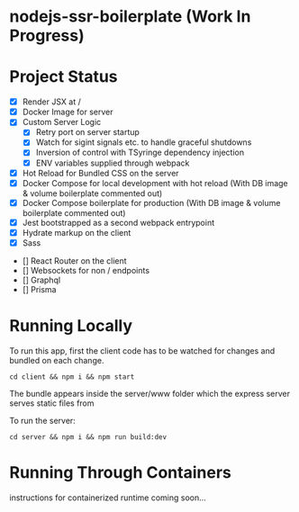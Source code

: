 # nodejs-ssr-boilerplate (Work In Progress)

# Project Status
- [x] Render JSX at / 
- [x] Docker Image for server
- [x] Custom Server Logic
     - [x] Retry port on server startup
     - [x] Watch for sigint signals etc. to handle graceful shutdowns
     - [x] Inversion of control with TSyringe dependency injection
     - [x] ENV variables supplied through webpack
- [x] Hot Reload for Bundled CSS on the server
- [x] Docker Compose for local development with hot reload (With DB image & volume boilerplate commented out)
- [x] Docker Compose boilerplate for production (With DB image & volume boilerplate commented out)
- [x] Jest bootstrapped as a second webpack entrypoint 
- [x] Hydrate markup on the client
- [x] Sass
- [] React Router on the client
- [] Websockets for non / endpoints
- [] Graphql
- [] Prisma


# Running Locally

To run this app, first the client code has to be watched for changes and bundled on each change.

`cd client && npm i && npm start`

The bundle appears inside the server/www folder which the express server serves static files from

To run the server:

`cd server && npm i && npm run build:dev`

# Running Through Containers

instructions for containerized runtime coming soon...
